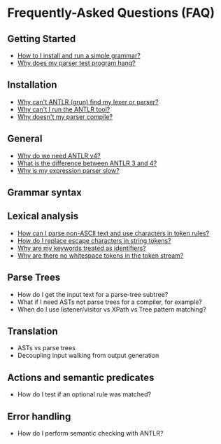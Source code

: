 # Frequently-Asked Questions (FAQ)

## Getting Started

* [How to I install and run a simple grammar?](getting-started.md)
* [Why does my parser test program hang?](getting-started.md)

## Installation

* [Why can't ANTLR (grun) find my lexer or parser?](installation.md)
* [Why can't I run the ANTLR tool?](installation.md)
* [Why doesn't my parser compile?](installation.md)

## General

* [Why do we need ANTLR v4?](general.md)
* [What is the difference between ANTLR 3 and 4?](general.md)
* [Why is my expression parser slow?](general.md)

## Grammar syntax

## Lexical analysis

* [How can I parse non-ASCII text and use characters in token rules?](lexical.md)
* [How do I replace escape characters in string tokens?](lexical.md)
* [Why are my keywords treated as identifiers?](lexical.md)
* [Why are there no whitespace tokens in the token stream?](lexical.md)

## Parse Trees

* How do I get the input text for a parse-tree subtree?
* What if I need ASTs not parse trees for a compiler, for example?
* When do I use listener/visitor vs XPath vs Tree pattern matching?

## Translation

* ASTs vs parse trees
* Decoupling input walking from output generation

## Actions and semantic predicates

* How do I test if an optional rule was matched?

## Error handling

* How do I perform semantic checking with ANTLR?
